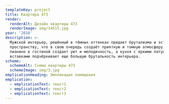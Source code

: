 ```yaml
---
templateKey: project
title: Квартира 473
render:
  renderAlt: Дизайн квартиры 473
  renderImage: img/14515.jpg
year: '2018'
description: >-
  Мужской интерьер, решённый в тёмных оттенках придает брутализма и эстетики
  пространству, что в свою очередь создаёт приятную и томную атмосферу. Камин и
  пианино в гостиной создает уют и мелодичность, а кухня с яркими латунными
  вставками подчёркивает еще большую брутальность интерьера.
scheme:
  schemeAlt: Схема квартиры 473
  schemeImage: img/3.jpg
emplicationHeading: Эмпликация помещения
emplication:
  - emplicationText: текст1
  - emplicationText: текст2
  - emplicationText: текст3
---
```



